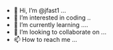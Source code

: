 - 👋 Hi, I’m @jfast1 ...
- 👀 I’m interested in coding ..
- 🌱 I’m currently learning ....
- 💞️ I’m looking to collaborate on ...
- 📫 How to reach me ...

<!---
jfast1/jfast1 is a ✨ special ✨ repository because its `README.md` (this file) appears on your GitHub profile.
You can click the Preview link to take a look at your changes.
--->
